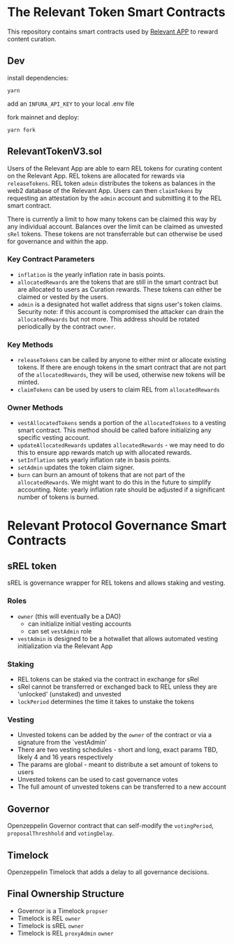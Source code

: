 # The Relevant Token Smart Contracts

This repository contains smart contracts used by [Relevant APP](https://relevant.community) to reward content curation.

## Dev

install dependencies:
```
yarn
```

add an `INFURA_API_KEY` to your local .env file

fork mainnet and deploy:
```
yarn fork
```

## RelevantTokenV3.sol

Users of the Relevant App are able to earn REL tokens for curating content on the Relevant App. REL tokens are allocated for rewards via `releaseTokens`. REL token `admin` distributes the tokens as balances in the web2 database of the Relevant App. Users can then `claimTokens` by requesting an attestation by the `admin` account and submitting it to the REL smart contract.

There is currently a limit to how many tokens can be claimed this way by any individual account. Balances over the limit can be claimed as unvested `sRel` tokens. These tokens are not transferrable but can otherwise be used for governance and within the app.

### Key Contract Parameters

- `inflation` is the yearly inflation rate in basis points.
- `allocatedRewards` are the tokens that are still in the smart contract but are allocated to users as Curation rewards. These tokens can either be claimed or vested by the users.
- `admin` is a designated hot wallet address that signs user's token claims. Security note: if this account is compromised the attacker can drain the `allocatedRewards` but not more. This address should be rotated periodically by the contract `owner`.

### Key Methods

- `releaseTokens` can be called by anyone to either mint or allocate existing tokens. If there are enough tokens in the smart contract that are not part of the `allocatedRewards`, they will be used, otherwise new tokens will be minted.
- `claimTokens` can be used by users to claim REL from `allocatedRewards`

### Owner Methods

- `vestAllocatedTokens` sends a portion of the `allocatedTokens` to a vesting smart contract. This method should be called bafore initializing any specific vesting account.
- `updateAllocatedRewards` updates `allocatedRewards` - we may need to do this to ensure app rewards match up with allocated rewards.
- `setInflation` sets yearly inflation rate in basis points.
- `setAdmin` updates the token claim signer.
- `burn` can burn an amount of tokens that are not part of the `allocatedRewards`. We might want to do this in the future to simplify accounting. Note: yearly inflation rate should be adjusted if a significant number of tokens is burned.

# Relevant Protocol Governance Smart Contracts

## sREL token

sREL is governance wrapper for REL tokens and allows staking and vesting.

### Roles

- `owner` (this will eventually be a DAO)
  - can initialize initial vesting accounts
  - can set `vestAdmin` role
- `vestAdmin` is designed to be a hotwallet that allows automated vesting initialization via the Relevant App

### Staking

- REL tokens can be staked via the contract in exchange for sRel
- sRel cannot be transferred or exchanged back to REL unless they are 'unlocked' (unstaked) and unvested
- `lockPeriod` determines the time it takes to unstake the tokens

### Vesting

- Unvested tokens can be added by the `owner` of the contract or via a signature from the `vestAdmin'
- There are two vesting schedules - short and long, exact params TBD, likely 4 and 16 years respectively
- The params are global - meant to distribute a set amount of tokens to users
- Unvested tokens can be used to cast governance votes
- The full amount of unvested tokens can be transferred to a new account

## Governor

Openzeppelin Governor contract that can self-modify the `votingPeriod`, `proposalThreshhold` and `votingDelay`.

## Timelock

Openzeppelin Timelock that adds a delay to all governance decisions.

## Final Ownership Structure
 - Governor is a Timelock `propser`
 - Timelock is REL `owner`
 - Timelock is sREL `owner`
 - Timelock is REL `proxyAdmin` `owner`

